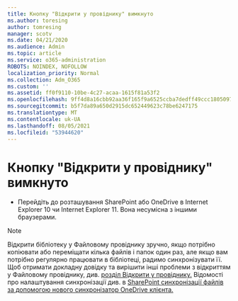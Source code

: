 ```yaml
---
title: Кнопку "Відкрити у провіднику" вимкнуто
ms.author: toresing
author: tomresing
manager: scotv
ms.date: 04/21/2020
ms.audience: Admin
ms.topic: article
ms.service: o365-administration
ROBOTS: NOINDEX, NOFOLLOW
localization_priority: Normal
ms.collection: Adm_O365
ms.custom: ''
ms.assetid: ff0f9110-10be-4c27-acaa-1615f81a53f2
ms.openlocfilehash: 9ff4d8a16cbb92aa36f165f9a6525ccba7dedff49ccc1805097206dbab43ce40
ms.sourcegitcommit: b5f7da89a650d2915dc652449623c78be6247175
ms.translationtype: MT
ms.contentlocale: uk-UA
ms.lasthandoff: 08/05/2021
ms.locfileid: "53944620"
---
```

# <a name="the-open-with-explorer-button-is-disabled"></a>Кнопку "Відкрити у провіднику" вимкнуто

- Перейдіть до розташування SharePoint або OneDrive в Internet Explorer 10 чи Internet Explorer 11. Вона несумісна з іншими браузерами.
    
> [!NOTE]
> Відкрити бібліотеку у Файловому провіднику зручно, якщо потрібно копіювати або переміщати кілька файлів і папок один раз, але якщо вам потрібно регулярно працювати в бібліотеці, радимо синхронізувати її. Щоб отримати докладну довідку та вирішити інші проблеми з відкриттям у Файловому провіднику, див. [розділ Відкрити у провіднику.](https://go.microsoft.com/fwlink/?linkid=871665) Відомості про налаштування синхронізації див. в [SharePoint синхронізації файлів за допомогою нового синхронізатор OneDrive клієнта.](https://go.microsoft.com/fwlink/?linkid=871666) 
  

